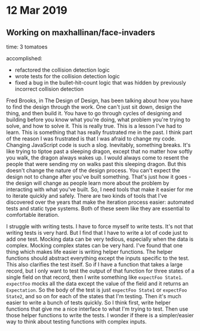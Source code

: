 # 12 Mar 2019

## Working on maxhallinan/face-invaders

time: 3 tomatoes

accomplished:

- refactored the collision detection logic
- wrote tests for the collision detection logic
- fixed a bug in the bullet-hit-count logic that was hidden by previously
  incorrect collision detection

Fred Brooks, in The Design of Design, has been talking about how you have to
find the design through the work.
One can't just sit down, design the thing, and then build it.
You have to go through cycles of designing and building before you know what
you're doing, what problem you're trying to solve, and how to solve it.
This is really true.
This is a lesson I've had to learn.
This is something that has really frustrated me in the past.
I think part of the reason I was frustrated is that I was afraid to change my
code.
Changing JavaScript code is such a slog.
Inevitably, something breaks.
It's like trying to tiptoe past a sleeping dragon, except that no matter how
softly you walk, the dragon always wakes up.
I would always come to resent the people that were sending my on walks past this
sleeping dragon.
But this doesn't change the nature of the design process.
You can't expect the design not to change after you've built something.
That's just how it goes - the design will change as people learn more about the
problem by interacting with what you've built.
So, I need tools that make it easier for me to iterate quickly and safely.
There are two kinds of tools that I've discovered over the years that make the
iteration process easier: automated tests and static type systems.
Both of these seem like they are essential to comfortable iteration.

I struggle with writing tests.
I have to force myself to write tests.
It's not that writing tests is very hard.
But I find that I have to write a lot of code just to add one test.
Mocking data can be very tedious, especially when the data is complex.
Mocking complex states can be very hard.
I've found that one thing which makes life easier is writing helper functions.
The helper functions should abstract everything except the inputs specific to
the test.
This also clarifies the test itself.
So if I have a function that takes a large record, but I only want to
test the output of that function for three states of a single field on that
record, then I write something like `expectFoo State1`. `expectFoo` mocks all
the data except the value of the field and it returns an `Expectation`.
So the body of the test is just `expectFoo State1` or `expectFoo State2`, and so
on for each of the states that I'm testing.
Then it's much easier to write a bunch of tests quickly.
So I think first, write helper functions that give me a nice interface to what
I'm trying to test.
Then use those helper functions to write the tests.
I wonder if there is a simpler/easier way to think about testing functions with
complex inputs.
